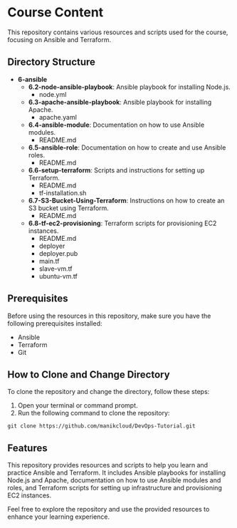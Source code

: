# Course Content

This repository contains various resources and scripts used for the course, focusing on Ansible and Terraform.

## Directory Structure

- **6-ansible**
  - **6.2-node-ansible-playbook**: Ansible playbook for installing Node.js.
    - node.yml
  - **6.3-apache-ansible-playbook**: Ansible playbook for installing Apache.
    - apache.yaml
  - **6.4-ansible-module**: Documentation on how to use Ansible modules.
    - README.md
  - **6.5-ansible-role**: Documentation on how to create and use Ansible roles.
    - README.md
  - **6.6-setup-terraform**: Scripts and instructions for setting up Terraform.
    - README.md
    - tf-installation.sh
  - **6.7-S3-Bucket-Using-Terraform**: Instructions on how to create an S3 bucket using Terraform.
    - README.md
  - **6.8-tf-ec2-provisioning**: Terraform scripts for provisioning EC2 instances.
    - README.md
    - deployer
    - deployer.pub
    - main.tf
    - slave-vm.tf
    - ubuntu-vm.tf

## Prerequisites

Before using the resources in this repository, make sure you have the following prerequisites installed:

- Ansible
- Terraform
- Git

## How to Clone and Change Directory

To clone the repository and change the directory, follow these steps:

1. Open your terminal or command prompt.
2. Run the following command to clone the repository:

```
git clone https://github.com/manikcloud/DevOps-Tutorial.git
```
## Features
This repository provides resources and scripts to help you learn and practice Ansible and Terraform. It includes Ansible playbooks for installing Node.js and Apache, documentation on how to use Ansible modules and roles, and Terraform scripts for setting up infrastructure and provisioning EC2 instances.

Feel free to explore the repository and use the provided resources to enhance your learning experience.